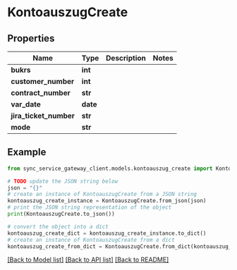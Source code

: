# KontoauszugCreate


## Properties

Name | Type | Description | Notes
------------ | ------------- | ------------- | -------------
**bukrs** | **int** |  | 
**customer_number** | **int** |  | 
**contract_number** | **str** |  | 
**var_date** | **date** |  | 
**jira_ticket_number** | **str** |  | 
**mode** | **str** |  | 

## Example

```python
from sync_service_gateway_client.models.kontoauszug_create import KontoauszugCreate

# TODO update the JSON string below
json = "{}"
# create an instance of KontoauszugCreate from a JSON string
kontoauszug_create_instance = KontoauszugCreate.from_json(json)
# print the JSON string representation of the object
print(KontoauszugCreate.to_json())

# convert the object into a dict
kontoauszug_create_dict = kontoauszug_create_instance.to_dict()
# create an instance of KontoauszugCreate from a dict
kontoauszug_create_from_dict = KontoauszugCreate.from_dict(kontoauszug_create_dict)
```
[[Back to Model list]](../README.md#documentation-for-models) [[Back to API list]](../README.md#documentation-for-api-endpoints) [[Back to README]](../README.md)


